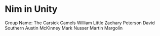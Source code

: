 # Nim in Unity
Group Name: The Carsick Camels
William Little
Zachary Peterson
David Southern
Austin McKinney
Mark Nusser
Martin Margolin
